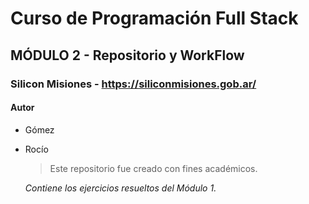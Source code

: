 # Curso de Programación Full Stack
## MÓDULO 2 - Repositorio y WorkFlow
### Silicon Misiones - https://siliconmisiones.gob.ar/
#### Autor
- Gómez
- Rocío

  > Este repositorio fue creado con fines académicos. 

  *Contiene los ejercicios resueltos del Módulo 1.*
